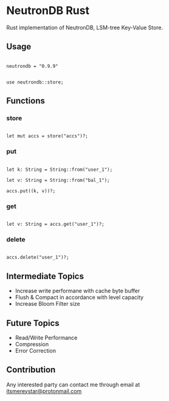 
# NeutronDB Rust

Rust implementation of NeutronDB, LSM-tree Key-Value Store.

## Usage

```

neutrondb = "0.9.9"

```

```

use neutrondb::store;

```

## Functions

### store

```

let mut accs = store("accs")?;

```

### put

```

let k: String = String::from("user_1");

let v: String = String::from("bal_1");

accs.put((k, v))?;

```

### get

```

let v: String = accs.get("user_1")?;

```

### delete

```

accs.delete("user_1")?;

```

## Intermediate Topics
- Increase write performane with cache byte buffer
- Flush & Compact in accordance with level capacity
- Increase Bloom Filter size

## Future Topics
- Read/Write Performance
- Compression
- Error Correction

## Contribution
Any interested party can contact me through email at itsmereystar@protonmail.com
